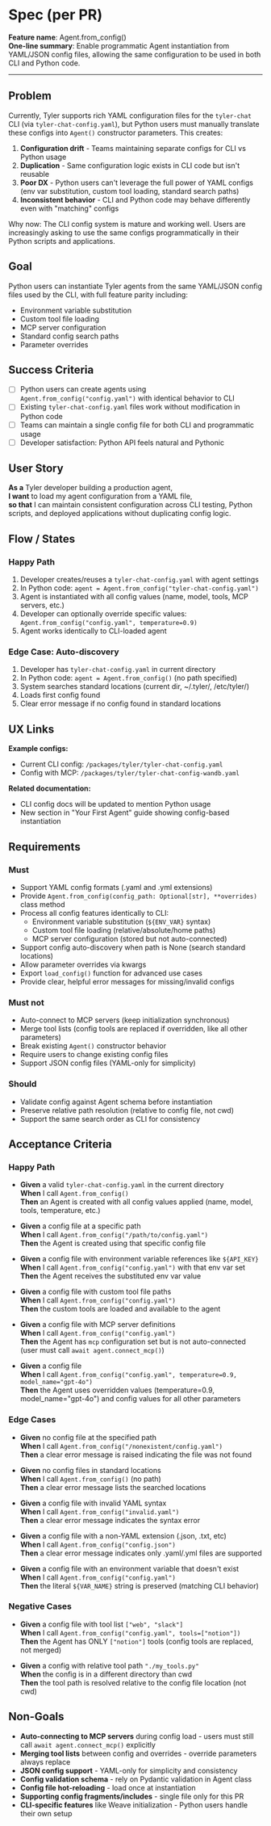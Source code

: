 # Spec (per PR)

**Feature name**: Agent.from_config()  
**One-line summary**: Enable programmatic Agent instantiation from YAML/JSON config files, allowing the same configuration to be used in both CLI and Python code.

---

## Problem

Currently, Tyler supports rich YAML configuration files for the `tyler-chat` CLI (via `tyler-chat-config.yaml`), but Python users must manually translate these configs into `Agent()` constructor parameters. This creates:

1. **Configuration drift** - Teams maintaining separate configs for CLI vs Python usage
2. **Duplication** - Same configuration logic exists in CLI code but isn't reusable
3. **Poor DX** - Python users can't leverage the full power of YAML configs (env var substitution, custom tool loading, standard search paths)
4. **Inconsistent behavior** - CLI and Python code may behave differently even with "matching" configs

Why now: The CLI config system is mature and working well. Users are increasingly asking to use the same configs programmatically in their Python scripts and applications.

## Goal

Python users can instantiate Tyler agents from the same YAML/JSON config files used by the CLI, with full feature parity including:
- Environment variable substitution
- Custom tool file loading
- MCP server configuration
- Standard config search paths
- Parameter overrides

## Success Criteria

- [ ] Python users can create agents using `Agent.from_config("config.yaml")` with identical behavior to CLI
- [ ] Existing `tyler-chat-config.yaml` files work without modification in Python code
- [ ] Teams can maintain a single config file for both CLI and programmatic usage
- [ ] Developer satisfaction: Python API feels natural and Pythonic

## User Story

**As a** Tyler developer building a production agent,  
**I want** to load my agent configuration from a YAML file,  
**so that** I can maintain consistent configuration across CLI testing, Python scripts, and deployed applications without duplicating config logic.

## Flow / States

### Happy Path
1. Developer creates/reuses a `tyler-chat-config.yaml` with agent settings
2. In Python code: `agent = Agent.from_config("tyler-chat-config.yaml")`
3. Agent is instantiated with all config values (name, model, tools, MCP servers, etc.)
4. Developer can optionally override specific values: `Agent.from_config("config.yaml", temperature=0.9)`
5. Agent works identically to CLI-loaded agent

### Edge Case: Auto-discovery
1. Developer has `tyler-chat-config.yaml` in current directory
2. In Python code: `agent = Agent.from_config()` (no path specified)
3. System searches standard locations (current dir, ~/.tyler/, /etc/tyler/)
4. Loads first config found
5. Clear error message if no config found in standard locations

## UX Links

**Example configs:**
- Current CLI config: `/packages/tyler/tyler-chat-config.yaml`
- Config with MCP: `/packages/tyler/tyler-chat-config-wandb.yaml`

**Related documentation:**
- CLI config docs will be updated to mention Python usage
- New section in "Your First Agent" guide showing config-based instantiation

## Requirements

### Must
- Support YAML config formats (.yaml and .yml extensions)
- Provide `Agent.from_config(config_path: Optional[str], **overrides)` class method
- Process all config features identically to CLI:
  - Environment variable substitution (`${ENV_VAR}` syntax)
  - Custom tool file loading (relative/absolute/home paths)
  - MCP server configuration (stored but not auto-connected)
- Support config auto-discovery when path is None (search standard locations)
- Allow parameter overrides via kwargs
- Export `load_config()` function for advanced use cases
- Provide clear, helpful error messages for missing/invalid configs

### Must not
- Auto-connect to MCP servers (keep initialization synchronous)
- Merge tool lists (config tools are replaced if overridden, like all other parameters)
- Break existing `Agent()` constructor behavior
- Require users to change existing config files
- Support JSON config files (YAML-only for simplicity)

### Should
- Validate config against Agent schema before instantiation
- Preserve relative path resolution (relative to config file, not cwd)
- Support the same search order as CLI for consistency

## Acceptance Criteria

### Happy Path
- **Given** a valid `tyler-chat-config.yaml` in the current directory  
  **When** I call `Agent.from_config()`  
  **Then** an Agent is created with all config values applied (name, model, tools, temperature, etc.)

- **Given** a config file at a specific path  
  **When** I call `Agent.from_config("/path/to/config.yaml")`  
  **Then** the Agent is created using that specific config file

- **Given** a config file with environment variable references like `${API_KEY}`  
  **When** I call `Agent.from_config("config.yaml")` with that env var set  
  **Then** the Agent receives the substituted env var value

- **Given** a config file with custom tool file paths  
  **When** I call `Agent.from_config("config.yaml")`  
  **Then** the custom tools are loaded and available to the agent

- **Given** a config file with MCP server definitions  
  **When** I call `Agent.from_config("config.yaml")`  
  **Then** the Agent has `mcp` configuration set but is not auto-connected (user must call `await agent.connect_mcp()`)

- **Given** a config file  
  **When** I call `Agent.from_config("config.yaml", temperature=0.9, model_name="gpt-4o")`  
  **Then** the Agent uses overridden values (temperature=0.9, model_name="gpt-4o") and config values for all other parameters

### Edge Cases
- **Given** no config file at the specified path  
  **When** I call `Agent.from_config("/nonexistent/config.yaml")`  
  **Then** a clear error message is raised indicating the file was not found

- **Given** no config files in standard locations  
  **When** I call `Agent.from_config()` (no path)  
  **Then** a clear error message lists the searched locations

- **Given** a config file with invalid YAML syntax  
  **When** I call `Agent.from_config("invalid.yaml")`  
  **Then** a clear error message indicates the syntax error

- **Given** a config file with a non-YAML extension (.json, .txt, etc)  
  **When** I call `Agent.from_config("config.json")`  
  **Then** a clear error message indicates only .yaml/.yml files are supported

- **Given** a config file with an environment variable that doesn't exist  
  **When** I call `Agent.from_config("config.yaml")`  
  **Then** the literal `${VAR_NAME}` string is preserved (matching CLI behavior)

### Negative Cases
- **Given** a config file with tool list `["web", "slack"]`  
  **When** I call `Agent.from_config("config.yaml", tools=["notion"])`  
  **Then** the Agent has ONLY `["notion"]` tools (config tools are replaced, not merged)

- **Given** a config with relative tool path `"./my_tools.py"`  
  **When** the config is in a different directory than cwd  
  **Then** the tool path is resolved relative to the config file location (not cwd)

## Non-Goals

- **Auto-connecting to MCP servers** during config load - users must still call `await agent.connect_mcp()` explicitly
- **Merging tool lists** between config and overrides - override parameters always replace
- **JSON config support** - YAML-only for simplicity and consistency
- **Config validation schema** - rely on Pydantic validation in Agent class
- **Config file hot-reloading** - load once at instantiation
- **Supporting config fragments/includes** - single file only for this PR
- **CLI-specific features** like Weave initialization - Python users handle their own setup

